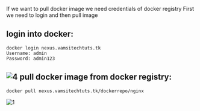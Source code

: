 
If we want to pull docker image we need credentials of docker registry
First we need to login and then pull image

login into docker:
--------
    docker login nexus.vamsitechtuts.tk
    Username: admin
    Password: admin123
![4](https://user-images.githubusercontent.com/63221837/83323167-9e135b80-a27a-11ea-80fe-7811944723da.png)
pull docker image from docker registry:
-----------
    docker pull nexus.vamsitechtuts.tk/dockerrepo/nginx
 ![1](https://user-images.githubusercontent.com/63221837/83323528-0bc08700-a27d-11ea-9d45-cfa23700178b.png)
